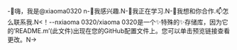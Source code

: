 -👋嗨，我是@xiaoma0320 n-👀我感兴趣.N-🌱我正在学习.N-💞️我想和你合作.📫怎么联系我.N<！--nxiaoma 0320/xiaoma 0320是一个✨特殊的✨存储库，因为它的‘README.m’(此文件)出现在您的GitHub配置文件上。您可以单击预览链接查看更改。N->
